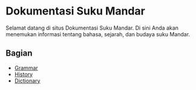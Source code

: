 # Dokumentasi Suku Mandar

Selamat datang di situs Dokumentasi Suku Mandar. Di sini Anda akan menemukan informasi tentang bahasa, sejarah, dan budaya suku Mandar.

## Bagian

- [Grammar](./grammar/)
- [History](./history/)
- [Dictionary](./dictionary/)